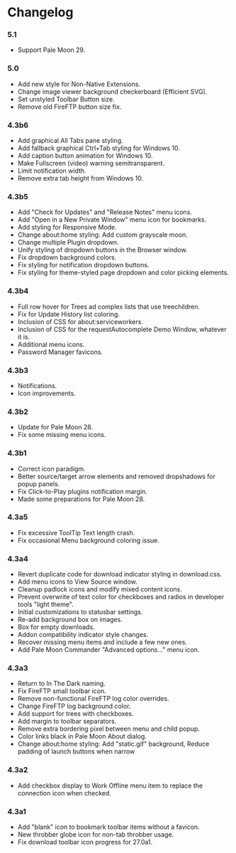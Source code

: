 # Changelog

### 5.1
- Support Pale Moon 29.

### 5.0
- Add new style for Non-Native Extensions.
- Change image viewer background checkerboard (Efficient SVG).
- Set unstyled Toolbar Button size.
- Remove old FireFTP button size fix.

### 4.3b6
- Add graphical All Tabs pane styling.
- Add fallback graphical Ctrl+Tab styling for Windows 10.
- Add caption button animation for Windows 10.
- Make Fullscreen (video) warning semitransparent.
- Limit notification width.
- Remove extra tab height from Windows 10.

### 4.3b5
- Add "Check for Updates" and "Release Notes" menu icons.
- Add "Open in a New Private Window" menu icon for bookmarks.
- Add styling for Responsive Mode.
- Change about:home styling: Add custom grayscale moon.
- Change multiple Plugin dropdown.
- Unify styling of dropdown buttons in the Browser window.
- Fix dropdown background colors.
- Fix styling for notification dropdown buttons.
- Fix styling for theme-styled page dropdown and color picking elements.

### 4.3b4
- Full row hover for Trees ad complex lists that use treechildren.
- Fix for Update History list coloring.
- Inclusion of CSS for about:serviceworkers.
- Inclusion of CSS for the requestAutocomplete Demo Window, whatever it is.
- Additional menu icons.
- Password Manager favicons.

### 4.3b3
- Notifications.
- Icon improvements.

### 4.3b2
- Update for Pale Moon 28.
- Fix some missing menu icons.

### 4.3b1
- Correct icon paradigm.
- Better source/target arrow elements and removed dropshadows for popup panels.
- Fix Click-to-Play plugins notification margin.
- Made some preparations for Pale Moon 28.

### 4.3a5
- Fix excessive ToolTip Text length crash.
- Fix occasional Menu background coloring issue.

### 4.3a4
- Revert duplicate code for download indicator styling in download.css.
- Add menu icons to View Source window.
- Cleanup padlock icons and modify mixed content icons.
- Prevent overwrite of text color for checkboxes and radios in developer tools "light theme".
- Initial customizations to statusbar settings.
- Re-add background box on images.
- Box for empty downloads.
- Addon compatibility indicator style changes.
- Recover missing menu items and include a few new ones.
- Add Pale Moon Commander "Advanced options..." menu icon.

### 4.3a3
- Return to In The Dark naming.
- Fix FireFTP small toolbar icon.
- Remove non-functional FireFTP log color overrides.
- Change FireFTP log background color.
- Add support for trees with checkboxes.
- Add margin to toolbar separators.
- Remove extra bordering pixel between menu and child popup.
- Color links black in Pale Moon About dialog.
- Change about:home styling: Add "static.gif" background, Reduce padding of launch buttons when narrow

### 4.3a2
- Add checkbox display to Work Offline menu item to replace the connection icon when checked.

### 4.3a1
- Add "blank" icon to bookmark toolbar items without a favicon.
- New throbber globe icon for non-tab throbber usage.
- Fix download toolbar icon progress for 27.0a1.
